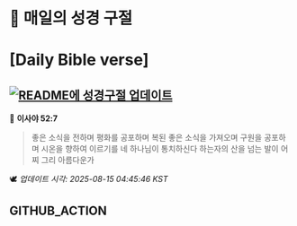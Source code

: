 # 🙏 매일의 성경 구절
# [Daily Bible verse]
## [![README에 성경구절 업데이트](https://github.com/DONGSUKA/first_test/actions/workflows/update-readme-bible.yml/badge.svg)](https://github.com/DONGSUKA/first_test/actions/workflows/update-readme-bible.yml)
<!-- START_BIBLE_VERSE -->
📖 **이사야 52:7**
> 좋은 소식을 전하며 평화를 공포하며 복된 좋은 소식을 가져오며 구원을 공포하며 시온을 향하여 이르기를 네 하나님이 통치하신다 하는자의 산을 넘는 발이 어찌 그리 아름다운가

🕊️ _업데이트 시각: 2025-08-15 04:45:46 KST_
  <!-- END_BIBLE_VERSE -->
## GITHUB_ACTION
